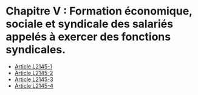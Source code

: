 # Chapitre V : Formation économique, sociale et syndicale des salariés appelés à exercer des fonctions syndicales.

* [Article L2145-1](./LEGIARTI000006901649.md)
* [Article L2145-2](./LEGIARTI000028699280.md)
* [Article L2145-3](./LEGIARTI000028699284.md)
* [Article L2145-4](./LEGIARTI000006901652.md)
